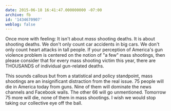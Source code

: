 ```yaml
---
date: 2015-06-18 16:41:47.000000000 -07:00
archive: fb
id: '1434670907'
weblog: false
---
```


Once more with feeling: It isn't about *mass* shooting deaths. It is about shooting deaths. We don't only count car accidents in big cars. We don't only count heart attacks in tall people. If your perception of America's gun violence problem is centered on the notion of "a few" mass shootings, then please consider that for every mass shooting victim this year, there are THOUSANDS of individual gun-related deaths.

This sounds callous but from a statistical and policy standpoint, mass shootings are an insignificant distraction from the real issue. 75 people will die in America today from guns. Nine of them will dominate the news channels and Facebook walls. The other 66 will go unmentioned. Tomorrow 75 more will die, none of them in mass shootings. I wish we would stop taking our collective eye off the ball.
